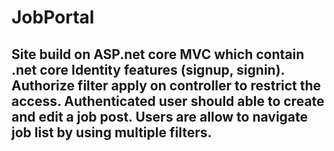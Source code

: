 # JobPortal
## Site build on ASP.net core MVC which contain .net core Identity features (signup, signin). Authorize filter apply on controller to restrict the access. Authenticated user should able to create and edit a job post. Users are allow to navigate job list by using multiple filters. 
